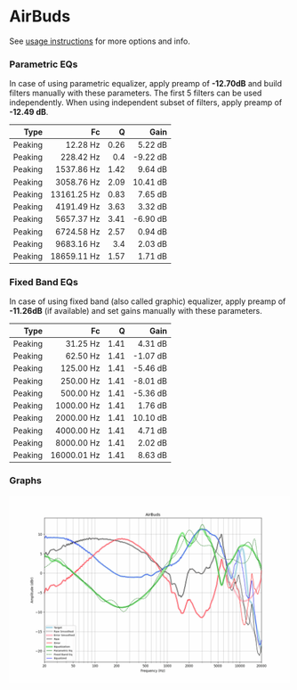 # AirBuds
See [usage instructions](https://github.com/jaakkopasanen/AutoEq#usage) for more options and info.

### Parametric EQs
In case of using parametric equalizer, apply preamp of **-12.70dB** and build filters manually
with these parameters. The first 5 filters can be used independently.
When using independent subset of filters, apply preamp of **-12.49 dB**.

| Type    | Fc          |    Q | Gain     |
|--------:|------------:|-----:|---------:|
| Peaking | 12.28 Hz    | 0.26 | 5.22 dB  |
| Peaking | 228.42 Hz   | 0.4  | -9.22 dB |
| Peaking | 1537.86 Hz  | 1.42 | 9.64 dB  |
| Peaking | 3058.76 Hz  | 2.09 | 10.41 dB |
| Peaking | 13161.25 Hz | 0.83 | 7.65 dB  |
| Peaking | 4191.49 Hz  | 3.63 | 3.32 dB  |
| Peaking | 5657.37 Hz  | 3.41 | -6.90 dB |
| Peaking | 6724.58 Hz  | 2.57 | 0.94 dB  |
| Peaking | 9683.16 Hz  | 3.4  | 2.03 dB  |
| Peaking | 18659.11 Hz | 1.57 | 1.71 dB  |

### Fixed Band EQs
In case of using fixed band (also called graphic) equalizer, apply preamp of **-11.26dB**
(if available) and set gains manually with these parameters.

| Type    | Fc          |    Q | Gain     |
|--------:|------------:|-----:|---------:|
| Peaking | 31.25 Hz    | 1.41 | 4.31 dB  |
| Peaking | 62.50 Hz    | 1.41 | -1.07 dB |
| Peaking | 125.00 Hz   | 1.41 | -5.46 dB |
| Peaking | 250.00 Hz   | 1.41 | -8.01 dB |
| Peaking | 500.00 Hz   | 1.41 | -5.36 dB |
| Peaking | 1000.00 Hz  | 1.41 | 1.76 dB  |
| Peaking | 2000.00 Hz  | 1.41 | 10.10 dB |
| Peaking | 4000.00 Hz  | 1.41 | 4.71 dB  |
| Peaking | 8000.00 Hz  | 1.41 | 2.02 dB  |
| Peaking | 16000.01 Hz | 1.41 | 8.63 dB  |

### Graphs
![](./AirBuds.png)